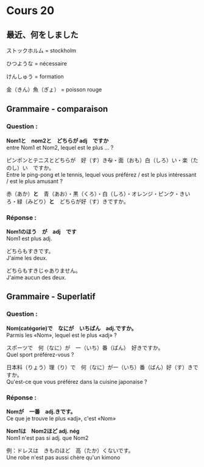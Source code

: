Cours 20
========

最近、何をしました
------------

ストックホルム = stockholm

ひつような = nécessaire

けんしゅう = formation

金（きん）魚（ぎょ） = poisson rouge

Grammaire - comparaison
------------

### Question :

**Nom1と　nom2と　どちらが adj　ですか**    
entre Nom1 et Nom2, lequel est le plus … ?

ピンポンとテニスとどちらが　好（す）き<strike>な</strike>・面（おも）白（しろ）い・楽（たのし）い　ですか。     
Entre le ping-pong et le tennis, lequel vous préférez / est le plus intéressant / est le plus amusant ?

赤（あか）**と**　青（あお）・黒（くろ）・白（しろ）・オレンジ・ピンク・きいろ・緑（みどり）**と**　どちらが好（す）きですか。

### Réponse :

**Nom1のほう　が　adj　です**    
Nom1 est plus adj.

どちらもすきです。     
J'aime les deux.

どちらもすきじゃありません。     
J'aime aucun des deux.

Grammaire - Superlatif
-------------------

### Question :

**Nom(catégorie)で　なにが　いちばん　adj.ですか。**     
Parmis les «Nom», lequel est le plus «adj» ?

スポーツで　何（なに）が　一（いち）番（ばん）　好きですか。    
Quel sport préférez-vous ?

日本料（りょう）理（り）で　何（なに）が一（いち）番（ばん）好（す）きですか。    
Qu'est-ce que vous préférez dans la cuisine japonaise ?

### Réponse :

**Nomが　一番　adj.きです。**   
Ce que je trouve le plus «adj», c'est «Nom»

**Nom1は　Nom2ほど adj. nég**    
Nom1 n'est pas si adj. que Nom2

例：ドレスは　きものほど　高（たか）くないです。   
Une robe n'est pas aussi chère qu'un kimono

